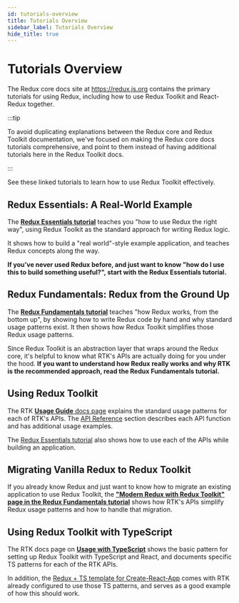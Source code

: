 ```yaml
---
id: tutorials-overview
title: Tutorials Overview
sidebar_label: Tutorials Overview
hide_title: true
---
```


# Tutorials Overview

The Redux core docs site at https://redux.js.org contains the primary tutorials for using Redux, including how to use Redux Toolkit and React-Redux together.

:::tip

To avoid duplicating explanations between the Redux core and Redux Toolkit documentation, we've focused on making the Redux core docs tutorials comprehensive, and point to them instead of having additional tutorials here in the Redux Toolkit docs.

:::

See these linked tutorials to learn how to use Redux Toolkit effectively.

## Redux Essentials: A Real-World Example

The [**Redux Essentials tutorial**](https://redux.js.org/tutorials/essentials/part-1-overview-concepts) teaches you "how to use Redux the right way", using Redux Toolkit as the standard approach for writing Redux logic.

It shows how to build a "real world"-style example application, and teaches Redux concepts along the way.

**If you've never used Redux before, and just want to know "how do I use this to build something useful?", start with the Redux Essentials tutorial.**

## Redux Fundamentals: Redux from the Ground Up

The [**Redux Fundamentals tutorial**](https://redux.js.org/tutorials/fundamentals/part-1-overview) teaches "how Redux works, from the bottom up", by showing how to write Redux code by hand and why standard usage patterns exist. It then shows how Redux Toolkit simplifies those Redux usage patterns.

Since Redux Toolkit is an abstraction layer that wraps around the Redux core, it's helpful to know what RTK's APIs are actually doing for you under the hood. **If you want to understand how Redux really works and why RTK is the recommended approach, read the Redux Fundamentals tutorial.**

## Using Redux Toolkit

The RTK [**Usage Guide** docs page](../usage/usage-guide.md) explains the standard usage patterns for each of RTK's APIs. The [API Reference](../api/configureStore.mdx) section describes each API function and has additional usage examples.

The [Redux Essentials tutorial](https://redux.js.org/tutorials/essentials/part-1-overview-concepts) also shows how to use each of the APIs while building an application.

## Migrating Vanilla Redux to Redux Toolkit

If you already know Redux and just want to know how to migrate an existing application to use Redux Toolkit, the [**"Modern Redux with Redux Toolkit" page in the Redux Fundamentals tutorial**](https://redux.js.org/tutorials/fundamentals/part-8-modern-redux) shows how RTK's APIs simplify Redux usage patterns and how to handle that migration.

## Using Redux Toolkit with TypeScript

The RTK docs page on [**Usage with TypeScript**](../usage/usage-with-typescript.md) shows the basic pattern for setting up Redux Toolkit with TypeScript and React, and documents specific TS patterns for each of the RTK APIs.

In addition, the [Redux + TS template for Create-React-App](https://github.com/reduxjs/cra-template-redux-typescript) comes with RTK already configured to use those TS patterns, and serves as a good example of how this should work.
